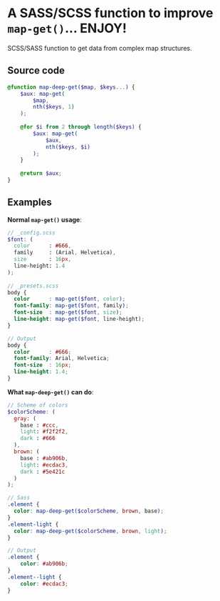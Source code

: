 # A SASS/SCSS function to improve `map-get()`... ENJOY!
SCSS/SASS function to get data from complex map structures.

## Source code

```scss
@function map-deep-get($map, $keys...) {
    $aux: map-get(
        $map, 
        nth($keys, 1) 
    );
    
    @for $i from 2 through length($keys) {
        $aux: map-get(
            $aux, 
            nth($keys, $i) 
        );
    }
    
    @return $aux;
}
```

## Examples

**Normal `map-get()` usage**:

```scss
// _config.scss
$font: (
  color      : #666,
  family     : (Arial, Helvetica),
  size       : 16px,
  line-height: 1.4
);
 
// _presets.scss
body {
  color      : map-get($font, color);
  font-family: map-get($font, family);
  font-size  : map-get($font, size);
  line-height: map-get($font, line-height);
}

// Output
body {
  color      : #666;
  font-family: Arial, Helvetica;
  font-size  : 16px;
  line-height: 1.4;
}
```
**What `map-deep-get()` can do**:

```scss
// Scheme of colors
$colorScheme: (
  gray: (
    base : #ccc,
    light: #f2f2f2,
    dark : #666
  ),
  brown: (
    base : #ab906b,
    light: #ecdac3,
    dark : #5e421c
  )
);

// Sass
.element {
  color: map-deep-get($colorScheme, brown, base);
}
.element-light {
  color: map-deep-get($colorScheme, brown, light);
}

// Output
.element {
    color: #ab906b;
}
.element--light {
    color: #ecdac3;
}
```
